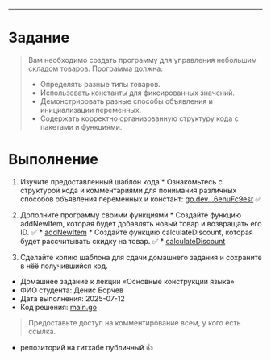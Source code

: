 ---

# Задание

>Вам необходимо создать программу для управления небольшим складом товаров. Программа должна:
>
>*   Определять разные типы товаров.
>*   Использовать константы для фиксированных значений.
>*   Демонстрировать разные способы объявления и инициализации переменных.
>*   Содержать корректно организованную структуру кода с пакетами и функциями.

# Выполнение
1.   Изучите предоставленный шаблон кода
    * Ознакомьтесь с структурой кода и комментариями для понимания различных способов объявления переменных и констант: [go.dev...6enuFc9esr](https://go.dev/play/p/p6enuFc9esr) ✅

2.   Дополните программу своими функциями
    * Создайте функцию addNewItem, которая будет добавлять новый товар и возвращать его ID. ✅
    * [addNewItem](https://github.com/dborchev/netology-gobase-2/commit/e357f7237e479a1508b76328f03eec339f79e2d3)
    * Создайте функцию calculateDiscount, которая будет рассчитывать скидку на товар.  ✅
    *     [calculateDiscount](https://github.com/dborchev/netology-gobase-2/commit/57b52599017c22c3634e868c7cb6161f2cccf226)

3.   Сделайте копию шаблона для сдачи домашнего задания и сохраните в нёё получившийся код. 
* Домашнее задание к лекции «Основные конструкции языка»
* ФИО студента: Денис Борчев
* Дата выполнения: 2025-07-12
* Код решения: [main.go](main.go)

>Предоставьте доступ на комментирование всем, у кого есть ссылка.

* репозиторий на гитхабе публичный 👍